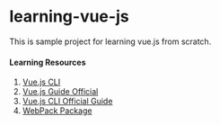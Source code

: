 # learning-vue-js
This is sample project for learning vue.js from scratch.

#### Learning Resources
1. [Vue.js CLI](https://cli.vuejs.org/guide/)
2. [Vue.js Guide Official](https://vuejs.org/v2/guide/)
3. [Vue.js CLI Official Guide](https://vuejs.org/v2/guide/installation.html#CLI)
4. [WebPack Package](https://webpack.js.org/api/node/)
